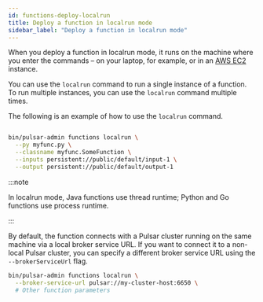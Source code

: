 ```yaml
---
id: functions-deploy-localrun
title: Deploy a function in localrun mode
sidebar_label: "Deploy a function in localrun mode"
---
```


When you deploy a function in localrun mode, it runs on the machine where you enter the commands – on your laptop, for example, or in an [AWS EC2](https://aws.amazon.com/ec2/) instance. 

You can use the `localrun` command to run a single instance of a function. To run multiple instances, you can use the `localrun` command multiple times. 

The following is an example of how to use the `localrun` command.

```bash

bin/pulsar-admin functions localrun \
  --py myfunc.py \
  --classname myfunc.SomeFunction \
  --inputs persistent://public/default/input-1 \
  --output persistent://public/default/output-1

```

:::note

In localrun mode, Java functions use thread runtime; Python and Go functions use process runtime.

:::

By default, the function connects with a Pulsar cluster running on the same machine via a local broker service URL. If you want to connect it to a non-local Pulsar cluster, you can specify a different broker service URL using the `--brokerServiceUrl` flag.

```bash
bin/pulsar-admin functions localrun \
  --broker-service-url pulsar://my-cluster-host:6650 \
  # Other function parameters
```
